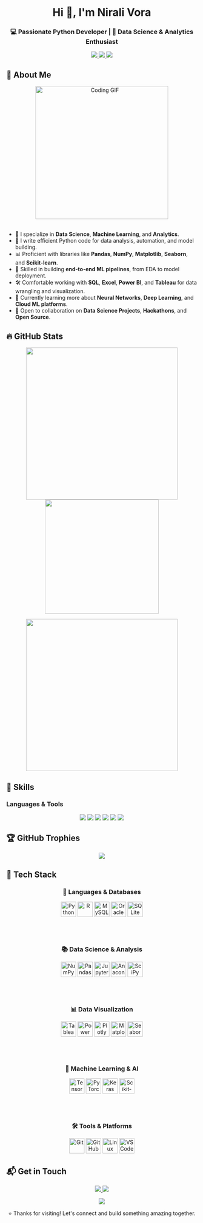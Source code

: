 <h1 align="center">Hi 👋, I'm Nirali Vora</h1>
<h3 align="center">💻 Passionate Python Developer | 🎯 Data Science & Analytics Enthusiast</h3>

<p align="center">
  <a href="https://github.com/nirali-vora" target="_blank">
    <img src="https://img.shields.io/badge/GitHub-nirali--vora-181717?style=flat&logo=github" />
  </a>
  <a href="https://www.linkedin.com/in/nirali-vora/" target="_blank">
    <img src="https://img.shields.io/badge/LinkedIn-nirali--vora-0A66C2?style=flat&logo=linkedin&logoColor=white" />
  </a>
  <a href="mailto:nirali.vora@gmail.com" target="_blank">
    <img src="https://img.shields.io/badge/Email-nirali.vora@gmail.com-D14836?style=flat&logo=gmail&logoColor=white" />
  </a>
</p>

## 🚀 About Me

<div align="center">
  <img src="https://media.giphy.com/media/qgQUggAC3Pfv687qPC/giphy.gif" width="350" alt="Coding GIF" />
</div>

<br/>

- 🧪 I specialize in **Data Science**, **Machine Learning**, and **Analytics**.
- 🐍 I write efficient Python code for data analysis, automation, and model building.
- 📊 Proficient with libraries like **Pandas**, **NumPy**, **Matplotlib**, **Seaborn**, and **Scikit-learn**.
- 🧠 Skilled in building **end-to-end ML pipelines**, from EDA to model deployment.
- 🛠️ Comfortable working with **SQL**, **Excel**, **Power BI**, and **Tableau** for data wrangling and visualization.
- 🌱 Currently learning more about **Neural Networks**, **Deep Learning**, and **Cloud ML platforms**.
- 🤝 Open to collaboration on **Data Science Projects**, **Hackathons**, and **Open Source**.


## 🔥 GitHub Stats

<p align="center">
  <img src="https://github-readme-stats.vercel.app/api?username=nirali-vora&show_icons=true&theme=radical&count_private=true" width="400" />
  <img src="https://github-readme-stats.vercel.app/api/top-langs/?username=nirali-vora&layout=compact&theme=radical" width="300" />
</p>

<p align="center">
  <img src="https://streak-stats.demolab.com/?user=nirali-vora&theme=radical" width="400"/>
</p>


## 🧠 Skills

### Languages & Tools
<div align="center">
  <img src="https://img.shields.io/badge/Python-3776AB?style=for-the-badge&logo=python&logoColor=white" />
  <img src="https://img.shields.io/badge/SQL-336791?style=for-the-badge&logo=postgresql&logoColor=white" />
  <img src="https://img.shields.io/badge/Excel-217346?style=for-the-badge&logo=microsoft-excel&logoColor=white" />
  <img src="https://img.shields.io/badge/Jupyter-F37626?style=for-the-badge&logo=jupyter&logoColor=white" />
  <img src="https://img.shields.io/badge/Google_Colab-F9AB00?style=for-the-badge&logo=googlecolab&logoColor=white" />
  <img src="https://img.shields.io/badge/Git-F05032?style=for-the-badge&logo=git&logoColor=white" />
</div>


## 🏆 GitHub Trophies

<p align="center">
  <img src="https://github-profile-trophy.vercel.app/?username=nirali-vora&theme=radical&column=7&margin-w=5&margin-h=5" />
</p>


## 💼 Tech Stack

<div align="center">

### 🧠 Languages & Databases  
<img src="https://cdn.jsdelivr.net/gh/devicons/devicon/icons/python/python-original.svg" height="40" title="Python" />
<img src="https://cdn.jsdelivr.net/gh/devicons/devicon/icons/r/r-original.svg" height="40" title="R" />
<img src="https://cdn.jsdelivr.net/gh/devicons/devicon/icons/mysql/mysql-original.svg" height="40" title="MySQL" />
<img src="https://cdn.jsdelivr.net/gh/devicons/devicon/icons/oracle/oracle-original.svg" height="40" title="Oracle" />
<img src="https://cdn.jsdelivr.net/gh/devicons/devicon/icons/sqlite/sqlite-original.svg" height="40" title="SQLite" />

<br/><br/>

### 📚 Data Science & Analysis  
<img src="https://cdn.jsdelivr.net/gh/devicons/devicon/icons/numpy/numpy-original.svg" height="40" title="NumPy" />
<img src="https://cdn.jsdelivr.net/gh/devicons/devicon/icons/pandas/pandas-original.svg" height="40" title="Pandas" />
<img src="https://cdn.jsdelivr.net/gh/devicons/devicon/icons/jupyter/jupyter-original.svg" height="40" title="Jupyter Notebook" />
<img src="https://cdn.jsdelivr.net/gh/devicons/devicon/icons/anaconda/anaconda-original.svg" height="40" title="Anaconda" />
<img src="https://cdn.jsdelivr.net/gh/devicons/devicon/icons/scipy/scipy-original.svg" height="40" title="SciPy" />

<br/><br/>

### 📊 Data Visualization  
<img src="https://cdn.jsdelivr.net/gh/devicons/devicon/icons/tableau/tableau-original.svg" height="40" title="Tableau" />
<img src="https://cdn.jsdelivr.net/gh/devicons/devicon/icons/powerbi/powerbi-original.svg" height="40" title="Power BI" />
<img src="https://cdn.jsdelivr.net/gh/devicons/devicon/icons/plotly/plotly-original.svg" height="40" title="Plotly" />
<img src="https://upload.wikimedia.org/wikipedia/commons/8/84/Matplotlib_icon.svg" height="40" title="Matplotlib" />
<img src="https://upload.wikimedia.org/wikipedia/commons/thumb/8/84/Seaborn_logo.svg/512px-Seaborn_logo.svg.png" height="40" title="Seaborn" />

<br/><br/>

### 🤖 Machine Learning & AI  
<img src="https://cdn.jsdelivr.net/gh/devicons/devicon/icons/tensorflow/tensorflow-original.svg" height="40" title="TensorFlow" />
<img src="https://cdn.jsdelivr.net/gh/devicons/devicon/icons/pytorch/pytorch-original.svg" height="40" title="PyTorch" />
<img src="https://cdn.jsdelivr.net/gh/devicons/devicon/icons/keras/keras-original.svg" height="40" title="Keras" />
<img src="https://cdn.jsdelivr.net/gh/devicons/devicon/icons/scikit-learn/scikit-learn-original.svg" height="40" title="Scikit-learn" />

<br/><br/>

### 🛠️ Tools & Platforms  
<img src="https://cdn.jsdelivr.net/gh/devicons/devicon/icons/git/git-original.svg" height="40" title="Git" />
<img src="https://cdn.jsdelivr.net/gh/devicons/devicon/icons/github/github-original.svg" height="40" title="GitHub" />
<img src="https://cdn.jsdelivr.net/gh/devicons/devicon/icons/linux/linux-original.svg" height="40" title="Linux" />
<img src="https://cdn.jsdelivr.net/gh/devicons/devicon/icons/vscode/vscode-original.svg" height="40" title="VS Code" />

</div>

## 📬 Get in Touch

<p align="center">
  <a href="https://www.linkedin.com/in/nirali-vora/">
    <img src="https://img.shields.io/badge/LinkedIn-Connect-blue?style=for-the-badge&logo=linkedin" />
  </a>
  <a href="mailto:nirali.vora@gmail.com">
    <img src="https://img.shields.io/badge/Email-Contact-red?style=for-the-badge&logo=gmail" />
  </a>
</p>

<p align="center">
  <img src="https://komarev.com/ghpvc/?username=nirali-vora&label=Profile%20views&color=dc143c&style=flat" />
</p>

<p align="center">
  ⭐️ Thanks for visiting! Let's connect and build something amazing together.
</p>

